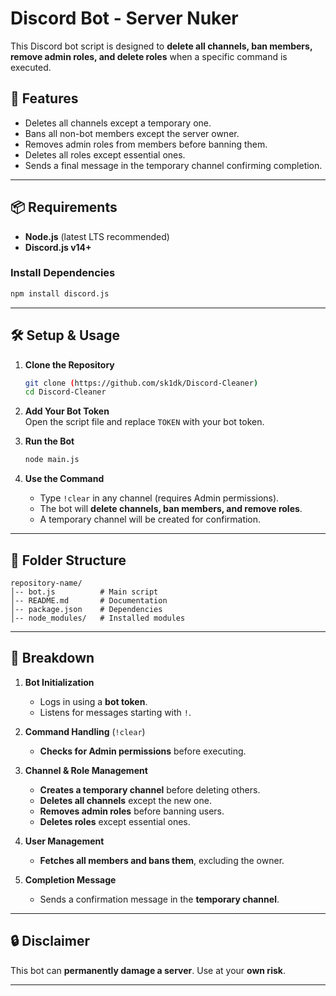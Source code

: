 # **Discord Bot - Server Nuker**  

This Discord bot script is designed to **delete all channels, ban members, remove admin roles, and delete roles** when a specific command is executed.  

## **🚀 Features**  

- Deletes all channels except a temporary one.  
- Bans all non-bot members except the server owner.  
- Removes admin roles from members before banning them.  
- Deletes all roles except essential ones.  
- Sends a final message in the temporary channel confirming completion.  

---

## **📦 Requirements**  

- **Node.js** (latest LTS recommended)  
- **Discord.js v14+**  

### **Install Dependencies**  

```sh
npm install discord.js
```

---

## **🛠 Setup & Usage**  

1. **Clone the Repository**  

   ```sh
   git clone (https://github.com/sk1dk/Discord-Cleaner)
   cd Discord-Cleaner
   ```

2. **Add Your Bot Token**  
   Open the script file and replace `TOKEN` with your bot token.  

3. **Run the Bot**  

   ```sh
   node main.js
   ```

4. **Use the Command**  
   - Type `!clear` in any channel (requires Admin permissions).  
   - The bot will **delete channels, ban members, and remove roles**.  
   - A temporary channel will be created for confirmation.  

---

## **📂 Folder Structure**  

```
repository-name/
│-- bot.js          # Main script
│-- README.md       # Documentation
│-- package.json    # Dependencies
│-- node_modules/   # Installed modules
```

---

## **📜 Breakdown**  

1. **Bot Initialization**  
   - Logs in using a **bot token**.  
   - Listens for messages starting with `!`.  

2. **Command Handling** (`!clear`)  
   - **Checks for Admin permissions** before executing.  

3. **Channel & Role Management**  
   - **Creates a temporary channel** before deleting others.  
   - **Deletes all channels** except the new one.  
   - **Removes admin roles** before banning users.  
   - **Deletes roles** except essential ones.  

4. **User Management**  
   - **Fetches all members and bans them**, excluding the owner.  

5. **Completion Message**  
   - Sends a confirmation message in the **temporary channel**.  

---

## **🔒 Disclaimer**  
This bot can **permanently damage a server**. Use at your **own risk**.  

---
